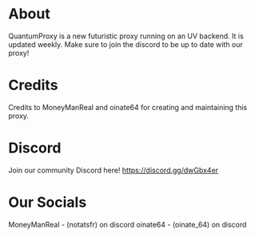 # About
QuantumProxy is a new futuristic proxy running on an UV backend. It is updated weekly. Make sure to join the discord to be up to date with our proxy!
# Credits
Credits to MoneyManReal and oinate64 for creating and maintaining this proxy.
# Discord
Join our community Discord here! https://discord.gg/dwGbx4er 
# Our Socials
MoneyManReal - (notatsfr) on discord
oinate64 - (oinate_64) on discord
